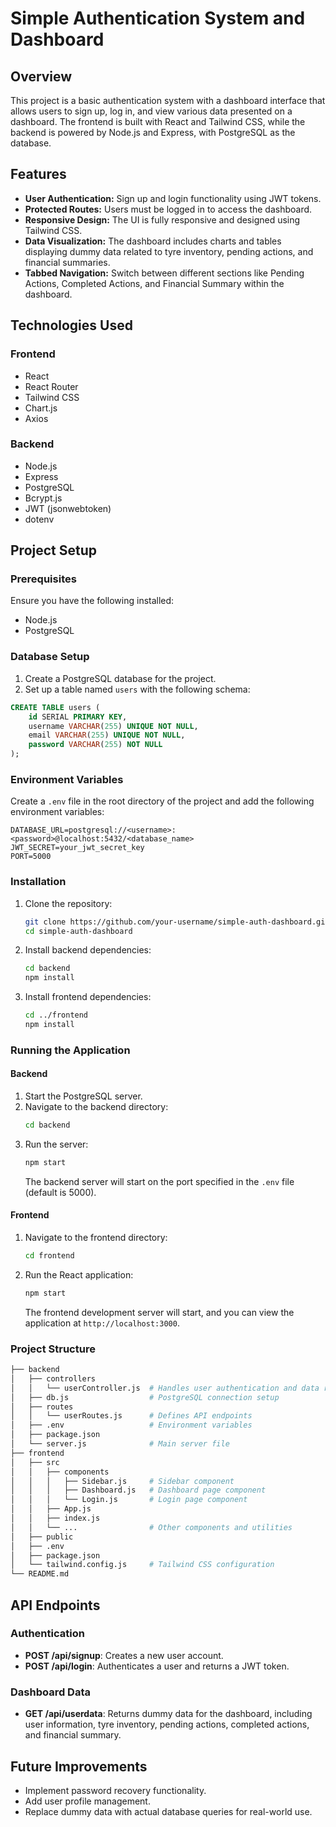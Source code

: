 # Simple Authentication System and Dashboard

## Overview

This project is a basic authentication system with a dashboard interface that allows users to sign up, log in, and view various data presented on a dashboard. The frontend is built with React and Tailwind CSS, while the backend is powered by Node.js and Express, with PostgreSQL as the database.

## Features

- **User Authentication:** Sign up and login functionality using JWT tokens.
- **Protected Routes:** Users must be logged in to access the dashboard.
- **Responsive Design:** The UI is fully responsive and designed using Tailwind CSS.
- **Data Visualization:** The dashboard includes charts and tables displaying dummy data related to tyre inventory, pending actions, and financial summaries.
- **Tabbed Navigation:** Switch between different sections like Pending Actions, Completed Actions, and Financial Summary within the dashboard.

## Technologies Used

### Frontend
- React
- React Router
- Tailwind CSS
- Chart.js
- Axios

### Backend
- Node.js
- Express
- PostgreSQL
- Bcrypt.js
- JWT (jsonwebtoken)
- dotenv

## Project Setup

### Prerequisites

Ensure you have the following installed:

- Node.js
- PostgreSQL

### Database Setup

1. Create a PostgreSQL database for the project.
2. Set up a table named `users` with the following schema:

```sql
CREATE TABLE users (
    id SERIAL PRIMARY KEY,
    username VARCHAR(255) UNIQUE NOT NULL,
    email VARCHAR(255) UNIQUE NOT NULL,
    password VARCHAR(255) NOT NULL
);
```

### Environment Variables

Create a `.env` file in the root directory of the project and add the following environment variables:

```env
DATABASE_URL=postgresql://<username>:<password>@localhost:5432/<database_name>
JWT_SECRET=your_jwt_secret_key
PORT=5000
```

### Installation

1. Clone the repository:
   ```bash
   git clone https://github.com/your-username/simple-auth-dashboard.git
   cd simple-auth-dashboard
   ```

2. Install backend dependencies:
   ```bash
   cd backend
   npm install
   ```

3. Install frontend dependencies:
   ```bash
   cd ../frontend
   npm install
   ```

### Running the Application

#### Backend

1. Start the PostgreSQL server.
2. Navigate to the backend directory:
   ```bash
   cd backend
   ```
3. Run the server:
   ```bash
   npm start
   ```
   The backend server will start on the port specified in the `.env` file (default is 5000).

#### Frontend

1. Navigate to the frontend directory:
   ```bash
   cd frontend
   ```
2. Run the React application:
   ```bash
   npm start
   ```
   The frontend development server will start, and you can view the application at `http://localhost:3000`.

### Project Structure

```bash
├── backend
│   ├── controllers
│   │   └── userController.js  # Handles user authentication and data retrieval
│   ├── db.js                  # PostgreSQL connection setup
│   ├── routes
│   │   └── userRoutes.js      # Defines API endpoints
│   ├── .env                   # Environment variables
│   ├── package.json
│   └── server.js              # Main server file
├── frontend
│   ├── src
│   │   ├── components
│   │   │   ├── Sidebar.js     # Sidebar component
│   │   │   ├── Dashboard.js   # Dashboard page component
│   │   │   └── Login.js       # Login page component
│   │   ├── App.js
│   │   ├── index.js
│   │   └── ...                # Other components and utilities
│   ├── public
│   ├── .env
│   ├── package.json
│   └── tailwind.config.js     # Tailwind CSS configuration
└── README.md
```

## API Endpoints

### Authentication

- **POST /api/signup**: Creates a new user account.
- **POST /api/login**: Authenticates a user and returns a JWT token.

### Dashboard Data

- **GET /api/userdata**: Returns dummy data for the dashboard, including user information, tyre inventory, pending actions, completed actions, and financial summary.

## Future Improvements

- Implement password recovery functionality.
- Add user profile management.
- Replace dummy data with actual database queries for real-world use.

